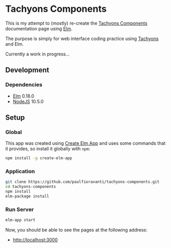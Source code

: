 # Tachyons Components

This is my attempt to (mostly) re-create the [Tachyons Components][]
documentation page using [Elm][].

The purpose is simply for web interface coding practice using [Tachyons][] and
Elm.

Currently a work in progress...

## Development

### Dependencies

- [Elm][] 0.18.0
- [NodeJS][] 10.5.0

## Setup

### Global

This app was created using [Create Elm App][] and uses some commands that it
provides, so install it globally with `npm`:

```sh
npm install -g create-elm-app
```

### Application

```sh
git clone https://github.com/paulfioravanti/tachyons-components.git
cd tachyons-components
npm install
elm-package install
```

### Run Server

```sh
elm-app start
```

Now, you should be able to see the pages at the following address:

- <http://localhost:3000>

[Create Elm App]: https://github.com/halfzebra/create-elm-app
[Elm]: http://elm-lang.org/
[NodeJS]: https://nodejs.org/en/
[Tachyons]: http://tachyons.io/
[Tachyons Components]: http://tachyons.io/components/
